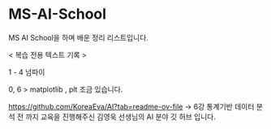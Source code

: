 # MS-AI-School
MS AI School을 하며 배운 정리 리스트입니다.


< 복습 전용 텍스트 기록 >

1 - 4 넘파이

0, 6  > matplotlib , plt 조금 있습니다.

https://github.com/KoreaEva/AI?tab=readme-ov-file -> 6강 통계기반 데이터 분석 전 까지 교육을 진행해주신 김영욱 선생님의 AI 분야 깃 허브 입니다.
